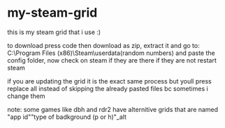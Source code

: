 # my-steam-grid
this is my steam grid that i use :)

to download press code then download as zip, extract it and go to: C:\Program Files (x86)\Steam\userdata\(random numbers) and paste the config folder, now check on steam if they are there if they are not restart steam

if you are updating the grid it is the exact same process but youll press replace all instead of skipping the already pasted files bc sometimes i change them

note: some games like dbh and rdr2 have alternitive grids that are named "app id""type of badkground (p or h)"_alt
